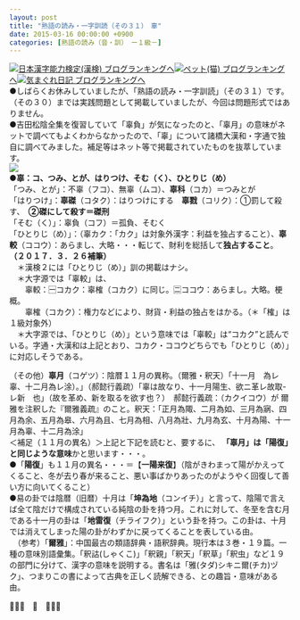 ```yaml
---
layout: post
title: "熟語の読み・一字訓読（その３１）　辜"
date: 2015-03-16 00:00:00 +0900
categories: [熟語の読み（音・訓）　ー１級－]
---
```


[![](/syuusyuu9701/assets/images/熟語の読み・一字訓読（その３１）-辜-br_c_3028_1.gif)](http://blog.with2.net/link.php?1659096:3028 "日本漢字能力検定(漢検) ブログランキングへ")[日本漢字能力検定(漢検) ブログランキングへ](http://blog.with2.net/link.php?1659096:3028)[![](/syuusyuu9701/assets/images/熟語の読み・一字訓読（その３１）-辜-br_c_1348_1.gif)](http://blog.with2.net/link.php?1659096:1348 "ペット(猫) ブログランキングへ")[ペット(猫) ブログランキングへ](http://blog.with2.net/link.php?1659096:1348)[![](/syuusyuu9701/assets/images/熟語の読み・一字訓読（その３１）-辜-br_c_9257_1.gif)](http://blog.with2.net/link.php?1659096:9257 "気まぐれ日記 ブログランキングへ")[気まぐれ日記 ブログランキングへ](http://blog.with2.net/link.php?1659096:9257)  
●しばらくお休みしていましたが、「熟語の読み・一字訓読」（その３１）です。（その３０）までは実践問題として掲載していましたが、今回は問題形式ではありません。  
●吉田松陰全集を復習していて「辜負」が気になったのと、「辜月」の意味がネットで調べてもよくわからなかったので、「辜」について諸橋大漢和・字通で独自に調べてみました。補足等はネット等で掲載されていたものを抜萃しています。  
![](/syuusyuu9701/assets/images/熟語の読み・一字訓読（その３１）-辜-c765c7aadd0cb0bb8a5320f300805746.png)  
●**辜：コ、つみ、とが、はりつけ、そむ（く）、ひとりじ（め）**  
「つみ、とが」：不辜（フコ）、無辜（ムコ）、**辜科**（コカ）＝つみとが　  
「はりつけ」：**辜磔**（コタク）：はりつけにする　**辜戮**（コリク）：①罰して殺す、　**②磔にして殺す＝磔刑**  
「そむ（く）」：辜負（コフ）＝孤負、そむく  
「ひとりじ（め）」：（辜カク：「カク」は対象外漢字：利益を独占すること）、**辜較**（ココウ）：あらまし、大略・・・転じて、財利を総括して**独占すること**。  
**（２０１７．３．２６補筆）**  
　＊漢検２には「ひとりじ（め）」訓の掲載はナシ。  
　＊大字源では「辜較」は、  
　　辜較：🈩コカク：辜榷（コカク）に同じ。🈔ココウ：あらまし。大略。梗概。　　  
　　辜榷（コカク）：権力などにより、財貨・利益の独占をはかる。（＊「榷」は１級対象外）  
　＊大字源では、「ひとりじ（め）」という意味では「辜較」は“コカク”と読んでいる。字通・大漢和は上記とおり、コカク・ココウどちらでも「ひとりじ（め）」に対応しそうである。  
  
（その他）**辜月**（コゲツ）：陰暦１１月の異称。（爾雅・釈天）「十一月　為レ辜、十二月為レ涂）。」（郝懿行義疏）「辜は故なり、十一月陽生、欲ニ革レ故取-レ新　也」（故を革め、新を取るを欲す也？）　郝懿行義疏：（カクイコウ）が 爾雅を注釈した『爾雅義疏』のこと。釈天：「正月為陬、二月為如、三月為寎、四月為余、五月為皋、六月為且、七月為相、八月為壯、九月為玄、十月為陽、十一月為辜、十二月為涂」  
＜補足（１１月の異名）＞上記と下記を読むと、要するに、 **「辜月」は「陽復」と同じような意味**かと思います・・・。  
●「**陽復**」も１１月の異名・・・＝【**一陽来復**】（陰がきわまって陽がかえってくること、冬が去り春が来ること、悪い事ばかりあったのがようやく回復して善い方に向いてくること）  
●易の卦では陰暦（旧暦）十月は「**坤為地**（コンイチ）」と言って、陰陽で言えば全て陰だけで構成されている純陰の卦を持つ月。これに対して、冬至を含む月である十一月の卦は「**地雷復**（チライフク）」という卦を持つ。この卦は、十月では消えてしまった陽の卦がわずかに戻ってくることを表している由。  
　（参考）「**爾雅**」：中国最古の類語辞典・語釈辞典。現行本は３巻・１９篇。一種の意味別語彙集。「釈詁(しゃくこ)」「釈親」「釈天」「釈草」「釈虫」など１９の部門に分けて、漢字の意味を説明する。書名は「雅(タダ)シキニ爾(チカ)ヅク」、つまりこの書によって古典を正しく読解できる、との趣旨・意味がある由。  
  
👋👋👋　🐑　👋👋👋  